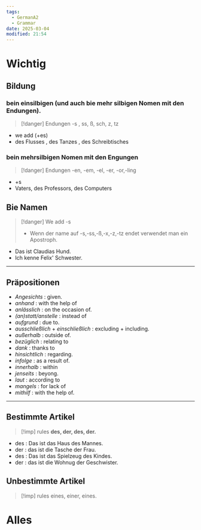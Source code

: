 ```yaml
---
tags:
  - GermanA2
  - Grammar
date: 2025-03-04
modified: 21:54
---
```

# Wichtig
## Bildung
### bein einsilbigen (und auch bie mehr silbigen Nomen mit den Endungen).
>[!danger] Endungen
>-s , ss, ß, sch, z, tz
- we add (+es)
- des Flusses , des Tanzes , des Schreibtisches
### bein mehrsilbigen Nomen mit den Engungen
>[!danger] Endungen
> -en, -em, -el, -er, -or,-ling
- +s
- Vaters, des Professors, des Computers
## Bie Namen
>[!danger] 
>We add -s
> - Wenn der name auf -s,-ss,-ß,-x,-z,-tz endet verwendet man ein Apostroph.
- Das ist Claudias Hund.
- Ich kenne Felix' Schwester.
---
## Präpositionen
- *Angesichts* : given.
- *anhand* : with the help of
- *anlässlich* : on the occasion of.
- *(an)statt/anstelle* : instead of
- *aufgrund* : due to.
- *ausschließlich* + *einschließlich* :  excluding + including.
- *außerhalb* : outside of.
- *bezüglich* : relating to 
- *dank* : thanks to
- *hinsichtlich* : regarding.
- *infolge* : as a result of.
- *innerhalb* : within
- *jenseits* :  beyong.
- *laut* : according to 
- *mangels* : for lack of
- *mithilf* : with the help of.
---
## Bestimmte Artikel
>[!imp] rules
> **des, der, des, der.**
- des : Das ist das Haus des Mannes.
- der : das ist die Tasche der Frau.
- des : Das ist das Spielzeug des Kindes.
- der : das ist die Wohnug der Geschwister.
## Unbestimmte Artikel
>[!imp] rules
> eines, einer, eines.
# Alles

